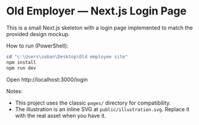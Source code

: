 # Old Employer — Next.js Login Page

This is a small Next.js skeleton with a login page implemented to match the provided design mockup.

How to run (PowerShell):

```powershell
cd "c:\Users\soban\Desktop\Old employee site"
npm install
npm run dev
```

Open http://localhost:3000/login

Notes:
- This project uses the classic `pages/` directory for compatibility.
- The illustration is an inline SVG at `public/illustration.svg`. Replace it with the real asset when you have it.

